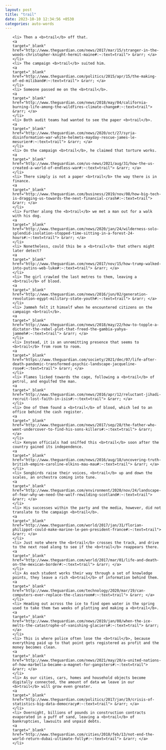 ```yaml
---
layout: post
title: "trail"
date: 2023-10-10 12:34:56 +0530
categories: auto-words
---
```

<ol>

    <li> Then a <b>trail</b> off that.
    <a 
    target="_blank" 
    href="http://www.theguardian.com/news/2017/mar/15/stranger-in-the-woods-christopher-knight-hermit-maine#:~:text=trail"> &rarr; </a>
    </li>
    <li> The campaign <b>trail</b> suited him.
    <a 
    target="_blank" 
    href="http://www.theguardian.com/politics/2015/apr/15/the-making-of-ed-miliband#:~:text=trail"> &rarr; </a>
    </li>
    <li> Someone passed me on the <b>trail</b>.
    <a 
    target="_blank" 
    href="http://www.theguardian.com/news/2018/may/04/california-burning-life-among-the-wildfires-climate-change#:~:text=trail"> &rarr; </a>
    </li>
    <li> Both audit teams had wanted to see the paper <b>trail</b>.
    <a 
    target="_blank" 
    href="http://www.theguardian.com/news/2020/oct/27/syria-disinformation-war-white-helmets-mayday-rescue-james-le-mesurier#:~:text=trail"> &rarr; </a>
    </li>
    <li> On the campaign <b>trail</b>, he claimed that torture works.
    <a 
    target="_blank" 
    href="http://www.theguardian.com/us-news/2021/aug/31/how-the-us-created-a-world-of-endless-war#:~:text=trail"> &rarr; </a>
    </li>
    <li> There simply is not a paper <b>trail</b> the way there is in finance.
    <a 
    target="_blank" 
    href="http://www.theguardian.com/business/2019/nov/08/how-big-tech-is-dragging-us-towards-the-next-financial-crash#:~:text=trail"> &rarr; </a>
    </li>
    <li> Further along the <b>trail</b> we met a man out for a walk with his dog.
    <a 
    target="_blank" 
    href="http://www.theguardian.com/news/2020/jan/24/wilderness-solo-splendid-isolation-stopped-time-sitting-in-a-forest-24-hours#:~:text=trail"> &rarr; </a>
    </li>
    <li> Nonetheless, could this be a <b>trail</b> that others might later detect?
    <a 
    target="_blank" 
    href="http://www.theguardian.com/news/2017/nov/15/how-trump-walked-into-putins-web-luke#:~:text=trail"> &rarr; </a>
    </li>
    <li> The girl crawled the last metres to them, leaving a <b>trail</b> of blood.
    <a 
    target="_blank" 
    href="http://www.theguardian.com/news/2016/jun/02/generation-revolution-egypt-military-state-youth#:~:text=trail"> &rarr; </a>
    </li>
    <li> Jammeh felt it himself when he encountered citizens on the campaign <b>trail</b>.
    <a 
    target="_blank" 
    href="http://www.theguardian.com/news/2018/may/22/how-to-topple-a-dictator-the-rebel-plot-that-freed-the-gambia-yahya-jammeh#:~:text=trail"> &rarr; </a>
    </li>
    <li> Instead, it is an unremitting presence that seems to <b>trail</b> from room to room.
    <a 
    target="_blank" 
    href="https://www.theguardian.com/society/2021/dec/07/life-after-death-pandemic-transformed-psychic-landscape-jacqueline-rose#:~:text=trail"> &rarr; </a>
    </li>
    <li> Flames licked towards the cage, following a <b>trail</b> of petrol, and engulfed the man.
    <a 
    target="_blank" 
    href="http://www.theguardian.com/news/2016/apr/12/reluctant-jihadi-recruit-lost-faith-in-isis#:~:text=trail"> &rarr; </a>
    </li>
    <li> One of them found a <b>trail</b> of blood, which led to an office behind the cash register.
    <a 
    target="_blank" 
    href="http://www.theguardian.com/news/2017/sep/28/the-father-who-went-undercover-to-find-his-sons-killers#:~:text=trail"> &rarr; </a>
    </li>
    <li> Kenyan officials had sniffed this <b>trail</b> soon after the country gained its independence.
    <a 
    target="_blank" 
    href="http://www.theguardian.com/news/2016/aug/18/uncovering-truth-british-empire-caroline-elkins-mau-mau#:~:text=trail"> &rarr; </a>
    </li>
    <li> Songbirds raise their voices, <b>trail</b> up and down the scales, an orchestra coming into tune.
    <a 
    target="_blank" 
    href="http://www.theguardian.com/environment/2020/nov/24/landscape-of-fear-why-we-need-the-wolf-rewilding-scotland#:~:text=trail"> &rarr; </a>
    </li>
    <li> His successes within the party and the media, however, did not translate to the campaign <b>trail</b>.
    <a 
    target="_blank" 
    href="http://www.theguardian.com/world/2017/jan/31/florian-philippot-could-make-marine-le-pen-president-france#:~:text=trail"> &rarr; </a>
    </li>
    <li> Just note where the <b>trail</b> crosses the track, and drive to the next road along to see if the <b>trail</b> reappears there.
    <a 
    target="_blank" 
    href="http://www.theguardian.com/world/2017/mar/01/life-and-death-on-the-mexican-border#:~:text=trail"> &rarr; </a>
    </li>
    <li> As each student works their way through a set of knowledge points, they leave a rich <b>trail</b> of information behind them.
    <a 
    target="_blank" 
    href="http://www.theguardian.com/technology/2020/mar/19/can-computers-ever-replace-the-classroom#:~:text=trail"> &rarr; </a>
    </li>
    <li> Heading out across the ice to find open water in the spring used to take them two weeks of plotting and making a <b>trail</b>.
    <a 
    target="_blank" 
    href="http://www.theguardian.com/news/2019/jan/08/when-the-ice-melts-the-catastrophe-of-vanishing-glaciers#:~:text=trail"> &rarr; </a>
    </li>
    <li> This is where police often lose the <b>trail</b>, because everything paid up to that point gets registered as profit and the money becomes clean.
    <a 
    target="_blank" 
    href="http://www.theguardian.com/news/2021/may/20/a-united-nations-of-how-marbella-became-a-magnet-for-gangsters#:~:text=trail"> &rarr; </a>
    </li>
    <li> As our cities, cars, homes and household objects become digitally connected, the amount of data we leave in our <b>trail</b> will grow even greater.
    <a 
    target="_blank" 
    href="http://www.theguardian.com/politics/2017/jan/19/crisis-of-statistics-big-data-democracy#:~:text=trail"> &rarr; </a>
    </li>
    <li> Overnight, billions of pounds in construction contracts evaporated in a puff of sand, leaving a <b>trail</b> of bankruptcies, lawsuits and unpaid debts.
    <a 
    target="_blank" 
    href="http://www.theguardian.com/cities/2018/feb/13/not-end-the-world-return-dubai-ultimate-folly#:~:text=trail"> &rarr; </a>
    </li>